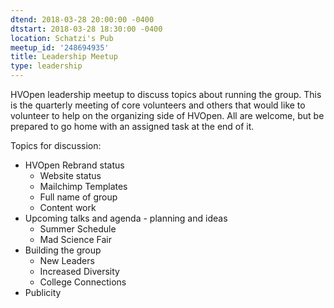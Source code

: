 ```yaml
---
dtend: 2018-03-28 20:00:00 -0400
dtstart: 2018-03-28 18:30:00 -0400
location: Schatzi's Pub
meetup_id: '248694935'
title: Leadership Meetup
type: leadership
---
```


HVOpen leadership meetup to discuss topics about running the
group. This is the quarterly meeting of core volunteers and others
that would like to volunteer to help on the organizing side of
HVOpen. All are welcome, but be prepared to go home with an assigned
task at the end of it.

Topics for discussion:

* HVOpen Rebrand status
  * Website status
  * Mailchimp Templates
  * Full name of group
  * Content work
* Upcoming talks and agenda - planning and ideas
  * Summer Schedule
  * Mad Science Fair
* Building the group
  * New Leaders
  * Increased Diversity
  * College Connections
* Publicity
